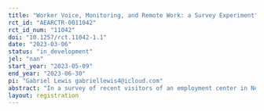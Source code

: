 ```yaml
---
title: "Worker Voice, Monitoring, and Remote Work: a Survey Experiment"
rct_id: "AEARCTR-0011042"
rct_id_num: "11042"
doi: "10.1257/rct.11042-1.1"
date: "2023-03-06"
status: "in_development"
jel: "nan"
start_year: "2023-05-09"
end_year: "2023-06-30"
pi: "Gabriel Lewis gabriellewis4@icloud.com"
abstract: "In a survey of recent visitors of an employment center in New England, we ask respondents to choose between hypothetical jobs with randomized characteristics, allowing us to quantify workers’ preferences concerning three mechanisms by which they may voice their needs or ideas to their employers: 1) a standard human resources department, 2) an “employee resource group” sponsored by management, and 3) a union with collective bargaining. We quantify how these preferences, as measured in willingness-to-pay (willingness to sacrifice wages), are modified by higher levels of monitoring by employers, and by a remote work option."
layout: registration
---
```


